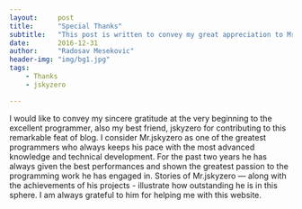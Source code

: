 ```yaml
---
layout:     post
title:      "Special Thanks"
subtitle:   "This post is written to convey my great appreciation to Mr.jskyzero who greatly contributed to this blog."
date:       2016-12-31
author:     "Radosav Mesekovic"
header-img: "img/bg1.jpg"
tags:
    - Thanks
    - jskyzero

---
```


I would like to convey my sincere gratitude at the very beginning to the excellent programmer, also my best friend, jskyzero for contributing to this remarkable feat of blog. I consider Mr.jskyzero as one of the greatest programmers who always keeps his pace with the most advanced knowledge and technical development. For the past two years he has always given the best performances and shown the greatest passion to the programming work he has engaged in. Stories of Mr.jskyzero — along with the achievements of his projects - illustrate how outstanding he is in this sphere. I am always grateful to him for helping me with this website.


